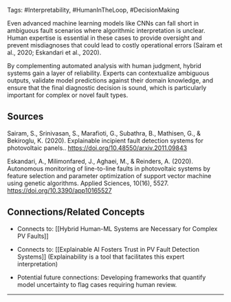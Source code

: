 Tags: #Interpretability, #HumanInTheLoop, #DecisionMaking

Even advanced machine learning models like CNNs can fall short in ambiguous fault scenarios where algorithmic interpretation is unclear. 
Human expertise is essential in these cases to provide oversight and prevent misdiagnoses that could lead to costly operational errors (Sairam et al., 2020; Eskandari et al., 2020).

By complementing automated analysis with human judgment, hybrid systems gain a layer of reliability. 
Experts can contextualize ambiguous outputs, validate model predictions against their domain knowledge, and ensure that the final diagnostic decision is sound, which is particularly important for complex or novel fault types.

## Sources

Sairam, S., Srinivasan, S., Marafioti, G., Subathra, B., Mathisen, G., & Bekiroglu, K. (2020). Explainable incipient fault detection systems for photovoltaic panels.. https://doi.org/10.48550/arxiv.2011.09843

Eskandari, A., Milimonfared, J., Aghaei, M., & Reinders, A. (2020). Autonomous monitoring of line-to-line faults in photovoltaic systems by feature selection and parameter optimization of support vector machine using genetic algorithms. Applied Sciences, 10(16), 5527. https://doi.org/10.3390/app10165527

## Connections/Related Concepts

- Connects to: [[Hybrid Human-ML Systems are Necessary for Complex PV Faults]]
    
- Connects to: [[Explainable AI Fosters Trust in PV Fault Detection Systems]] (Explainability is a tool that facilitates this expert interpretation)
    
- Potential future connections: Developing frameworks that quantify model uncertainty to flag cases requiring human review.
    

---